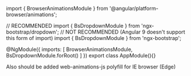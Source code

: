 import { BrowserAnimationsModule } from '@angular/platform-browser/animations';

// RECOMMENDED
import { BsDropdownModule } from 'ngx-bootstrap/dropdown';
// NOT RECOMMENDED (Angular 9 doesn't support this form of import)
import { BsDropdownModule } from 'ngx-bootstrap';

@NgModule({
  imports: [
    BrowserAnimationsModule,
    BsDropdownModule.forRoot()
  ]
})
export class AppModule(){}

Also should be added web-animations-js polyfill for IE browser (Edge)
